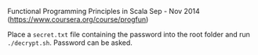 Functional Programming Principles in Scala Sep - Nov 2014 (https://www.coursera.org/course/progfun)

Place a `secret.txt` file containing the password into the root folder and run `./decrypt.sh`.
Password can be asked. 
